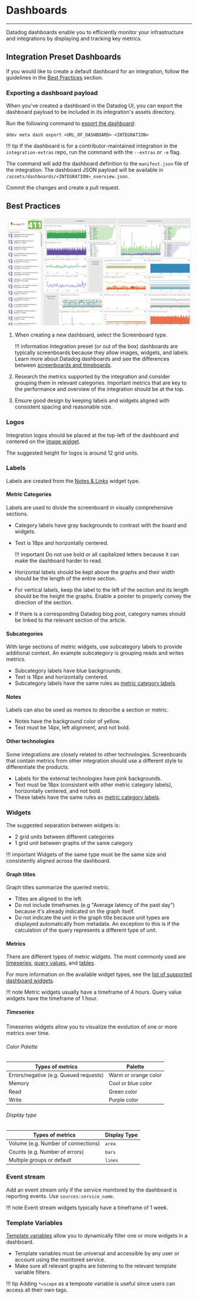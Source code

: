 # Dashboards

-----

Datadog dashboards enable you to efficiently monitor your infrastructure and integrations
 by displaying and tracking key metrics.
 
## Integration Preset Dashboards

If you would like to create a default dashboard for an integration, follow the guidelines in the [Best Practices](./dashboards.md#best-practices) section.

### Exporting a dashboard payload
When you've created a dashboard in the Datadog UI, you can export the dashboard payload to be included in its integration's assets directory.

Run the following command to [export the dashboard](../ddev/cli.md#export):

```cli
ddev meta dash export <URL_OF_DASHBOARD> <INTEGRATION>
```

!!! tip
    If the dashboard is for a contributor-maintained integration in the `integration-extras` repo, run the command with the `--extras` or `-e` flag.

The command will add the dashboard definition to the `manifest.json` file of the integration. 
The dashboard JSON payload will be available in `/assets/dashboards/<INTEGRATION>_overview.json`.

Commit the changes and create a pull request.

## Best Practices

![Mongo dashboard](https://raw.githubusercontent.com/DataDog/integrations-core/master/docs/developer/assets/images/mongo_dashboard.png)

1. When creating a new dashboard, select the Screenboard type.

    !!! information
        Integration preset (or out of the box) dashboards are typically screenboards because they allow images, widgets, and labels. 
        Learn more about Datadog dashboards and see the differences between [screenboards and timeboards](https://docs.datadoghq.com/dashboards/#screenboard-vs-timeboard). 

1. Research the metrics supported by the integration and consider grouping them in relevant categories. 
Important metrics that are key to the performance and overview of the integration should be at the top.

1. Ensure good design by keeping labels and widgets aligned with consistent spacing and reasonable size. 

### Logos

Integration logos should be placed at the top-left of the dashboard and centered on the [image widget](https://docs.datadoghq.com/dashboards/widgets/image/).

The suggested height for logos is around 12 grid units.

### Labels

Labels are created from the [Notes & Links](https://docs.datadoghq.com/dashboards/widgets/note/) widget type.

#### Metric Categories
Labels are used to divide the screenboard in visually comprehensive sections. 

- Category labels have gray backgrounds to contrast with the board and widgets.
- Text is 18px and horizontally centered. 

    !!! important
        Do not use bold or all capitalized letters because it can make the dashboard harder to read.

- Horizontal labels should be kept above the graphs and their width should be the length of the entire section. 

- For vertical labels, keep the label to the left of the section and its length should be the height the graphs. 
Enable a pointer to properly convey the direction of the section. 

- If there is a corresponding Datadog blog post, category names should be linked to the relevant section of the article.

#### Subcategories
With large sections of metric widgets, use subcategory labels to provide additional context. 
An example subcategory is grouping reads and writes metrics.

- Subcategory labels have blue backgrounds.
- Text is 16px and horizontally centered.
- Subcategory labels have the same rules as [metric category labels](./dashboards.md#metric-categories).

#### Notes
Labels can also be used as memos to describe a section or metric.

- Notes have the background color of yellow.
- Text must be 14px, left alignment, and not bold.

#### Other technologies
Some integrations are closely related to other technologies. 
Screenboards that contain metrics from other integration should use a different style to differentiate the products.

- Labels for the external technologies have pink backgrounds.
- Text must be 18px (consistent with other metric category labels), horizontally centered, and not bold.
- These labels have the same rules as [metric category labels](./dashboards.md#metric-categories).

### Widgets 
The suggested separation between widgets is:

- 2 grid units between different categories
- 1 grid unit between graphs of the same category

!!! important
    Widgets of the same type must be the same size and consistently aligned across the dashboard.

#### Graph titles

Graph titles summarize the queried metric.

- Titles are aligned to the left.
- Do not include timeframes (e.g "Average latency of the past day") because it's already indicated on the graph itself.
- Do not indicate the unit in the graph title because unit types are displayed automatically from metadata. 
An exception to this is if the calculation of the query represents a different type of unit.

#### Metrics

There are different types of metric widgets. The most commonly used are [timeseries](https://docs.datadoghq.com/dashboards/widgets/timeseries/),
 [query values](https://docs.datadoghq.com/dashboards/widgets/query_value/), and [tables](https://docs.datadoghq.com/dashboards/widgets/table/).
 
For more information on the available widget types, see the [list of supported dashboard widgets](https://docs.datadoghq.com/dashboards/widgets/).

!!! note
    Metric widgets usually have a timeframe of 4 hours. Query value widgets have the timeframe of 1 hour.
    
##### Timeseries

Timeseries widgets allow you to visualize the evolution of one or more metrics over time. 

###### Color Palette

| Types of metrics | Palette |
| ---------------- | ------------- |
| Errors/negative (e.g. Queued requests) | Warm or orange color |
| Memory | Cool or blue color |
| Read | Green color |
| Write | Purple color |

###### Display type

| Types of metrics | Display Type |
| ---------------- | ------------- |
| Volume (e.g. Number of connections) | `area` |
| Counts (e.g. Number of errors) | `bars` |
| Multiple groups or default | `lines` |


### Event stream

Add an event stream only if the service monitored by the dashboard is reporting events. Use `sources:service_name`.

!!! note
    Event stream widgets typically have a timeframe of 1 week.

### Template Variables

[Template variables](https://docs.datadoghq.com/dashboards/template_variables/) allow you to dynamically filter one or more widgets in a dashboard.

- Template variables must be universal and accessible by any user or account using the monitored service.
- Make sure all relevant graphs are listening to the relevant template variable filters.

!!! tip
    Adding `*=scope` as a tempoate variable is useful since users can access all their own tags.
    

